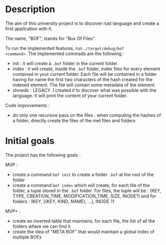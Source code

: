 # Description
The aim of this university project is to discover rust language and create a first application with it.

The name, "BOF", stands for "Box Of Files". 

To run the implemented features, run <code>./target/debug/bof \<command\></code>. The implemented commads are the following : 
- init : it will create a <code>.bof</code> folder in the current folder.
- index : it will create, inside the <code>.bof</code> folder, index files for every element contained in your current folder. Each file will be contained in a folder having for name the first two characters of the hash created for the indexed element. The file will contain some metadata of the element.
- showdir : LEGACY. I created it to discover what was possible with the language. It will print the content of your current folder.


Code improvements : 
- do only one recursive pass on the files : when computing the hashes of a folder, directly create the files of the met files and folders

# Initial goals

The project has the following goals :

MVP : 
- create a command `bof init` to create a folder `.bof` at the root of the folder
- create a command  `bof index` which will create, for each file of the folder, a tuple stored in the `.bof` folder. For files, the tuple will be : (KEY, TYPE, CREATION_TIME, MODIFICATION_TIME, SIZE, INODE?) and for folders : (KEY, [(KEY, KIND, NAME), …], INODE ?)

MVP+ :
- create an inverted table that maintains, for each file, the list of all the folders where we can find it
- create the idea of "META BOF" that would maintain a global index of multiple BOFs

